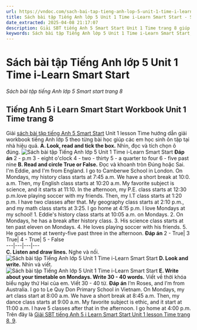 ```yaml
---
url: https://vndoc.com/sach-bai-tap-tieng-anh-lop-5-unit-1-time-i-learn-smart-start-322730
title: Sách bài tập Tiếng Anh lớp 5 Unit 1 Time i-Learn Smart Start - Sách bài tập tiếng Anh lớp 5 Smart start trang 8 - VnDoc.com
date_extracted: 2025-04-08 21:17:07
description: Giải SBT tiếng Anh 5 Smart Start Unit 1 Time trang 8 giúp các em chuẩn bị bài tập tiếng Anh tại nhà hiệu quả.
keywords: Sách bài tập Tiếng Anh lớp 5 Unit 1 Time i-Learn Smart Start,Sách bài tập tiếng Anh lớp 5 Smart start trang 2,smart start grade 5 workbook unit 1 Time,sách bài tập tiếng anh lớp 5 i learn smart start unit 1 Time,i Learn Smart Start 5 workbook unit 1 Time
---
```


# Sách bài tập Tiếng Anh lớp 5 Unit 1 Time i-Learn Smart Start
 _Sách bài tập tiếng Anh lớp 5 Smart start trang 8_
## Tiếng Anh 5 i Learn Smart Start Workbook Unit 1 Time trang 8
Giải [sách bài tập tiếng Anh 5 Smart Start](<https://vndoc.com/sach-bai-tap-tieng-anh-lop-5-i-learn-smart-start>) Unit 1 lesson Time hướng dẫn giải workbook tiếng Anh lớp 5 theo từng bài học giúp các em học sinh ôn tập tại nhà hiệu quả.
**A. Look, read and tick the box.** Nhìn, đọc và tích chọn ô đúng. 
![Sách bài tập Tiếng Anh lớp 5 Unit 1 Time i-Learn Smart Start](https://i.vdoc.vn/data/image/2024/06/22/sach-bai-tap-tieng-anh-lop-5-unit-1-time-i-learn-smart-start-1.png)
**Đáp án**
2 - p.m
3 - eight o'clock
4 - two - thirty
5 - a quarter to four
6 - five past nine
**B. Read and circle True or False.** Đọc và khoanh tròn Đúng hoặc Sai. 
I'm Eddie, and I'm from England. I go to Camberwe School in London. On Mondays, my history class starts at 7:45 a.m. We have a short break at 10:0. a.m. Then, my English class starts at 10:20 a.m. My favorite subject is science, and it starts at 11:10. In the afternoon, my P.E. class starts at 12:30 p.m.love playing soccer with my friends. Then, my I.T class starts at 1:20 p.m. I have two classes after that. My geography class starts at 2:10 p.m., and my math class starts at 3:25. I go home at 4:15 p.m. I love Mondays at my school\!
1\. Eddie's history class starts at 10:05 a.m. on Mondays.
2\. On Mondays, he has a break after history class.
3\. His science class starts at ten past eleven on Mondays.
4\. He loves playing soccer with his friends.
5\. He goes home at twenty-five past three in the afternoon.
**Đáp án**
2 - True| 3 True| 4 - True| 5 - False  
---|---|---|---  
**C. Listen and draw lines.** Nghe và nối. 
![Sách bài tập Tiếng Anh lớp 5 Unit 1 Time i-Learn Smart Start](https://i.vdoc.vn/data/image/2024/06/22/sach-bai-tap-tieng-anh-lop-5-unit-1-time-i-learn-smart-start-3.png)
**D. Look and write.** Nhìn và viết. 
![Sách bài tập Tiếng Anh lớp 5 Unit 1 Time i-Learn Smart Start](https://i.vdoc.vn/data/image/2024/06/22/sach-bai-tap-tieng-anh-lop-5-unit-1-time-i-learn-smart-start-4.png)
**E. Write about your timetable on Mondays. Write 30 - 40 words.** Viết về thời khóa biểu ngày thứ Hai của em. Viết 30 - 40 từ.
**Đáp án**
I’m Roses, and I’m from Australia. I go to Le Quy Don Primary School in Vietnam. On Mondays, my art class start at 8:00 a.m. We have a short break at 8:45 a.m. Then, my dance class starts at 9:00 a.m. My favorite subject is ethic, and it start at 11:00 a.m. I have 5 classes after that in the afternoon. I go home at 4:00 p.m.
Trên đây là [Giải SBT tiếng Anh 5 i Learn Smart Start Unit 1 lesson Time trang 8, 9](<https://vndoc.com/sach-bai-tap-tieng-anh-lop-5-unit-1-time-i-learn-smart-start-322730>).
